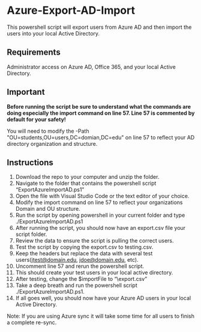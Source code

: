 # Azure-Export-AD-Import
This powershell script will export users from Azure AD and then import the users into your local Active Directory.

## Requirements
Administrator access on Azure AD, Office 365, and your local Active Directory.

## Important
**Before running the script be sure to understand what the commands are doing especially the import command on line 57. Line 57 is commented by default for your safety!**

You will need to modify the -Path "OU=students,OU=users,DC=domian,DC=edu" on line 57 to reflect your AD directory organization and structure.

## Instructions
1.	Download the repo to your computer and unzip the folder. 
2.	Navigate to the folder that contains the powershell script “ExportAzureImportAD.ps1”
3.	Open the file with Visual Studio Code or the text editor of your choice.
4.	Modify the import command on line 57 to reflect your organizations Domain and OU structure. 
5.	Run the script by opening powershell in your current folder and type ./ExportAzureImportAD.ps1
6.	After running the script, you should now have an export.csv file your script folder.
7.	Review the data to ensure the script is pulling the correct users.
8.	Test the script by copying the export.csv to testing.csv.
9.	Keep the headers but replace the data with several test users(jtest@domain.edu, jdoe@domain.edu, etc).
10.	Uncomment line 57 and rerun the powershell script.
11.	This should create your test users in your local active directory.
12.	After testing, change the $importFile to “\export.csv”
13.	Take a deep breath and run the powershell script ./ExportAzureImportAD.ps1.
14.	If all goes well, you should now have your Azure AD users in your local Active Directory.

Note: If you are using Azure sync it will take some time for all users to finish a complete re-sync.
